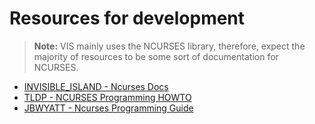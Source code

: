 # Resources for development 

> **Note:** VIS mainly uses the NCURSES library, therefore, expect the majority of resources to be some sort of documentation for NCURSES.

- [INVISIBLE_ISLAND - Ncurses Docs](https://invisible-island.net/ncurses/man/ncurses.3x.html)
 - [TLDP - NCURSES Programming HOWTO](https://tldp.org/HOWTO/NCURSES-Programming-HOWTO/) 
 - [JBWYATT - Ncurses Programming Guide](https://jbwyatt.com/ncurses.html)
